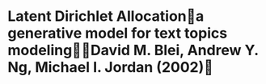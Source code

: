 # Latent Dirichlet Allocationa generative model for text topics modelingDavid M. Blei, Andrew Y. Ng, Michael I. Jordan (2002)
